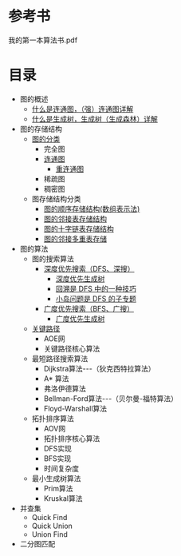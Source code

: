
# 参考书
我的第一本算法书.pdf


# 目录

* 图的概述
  *  [什么是连通图，（强）连通图详解](http://data.biancheng.net/view/201.html)
  *  [什么是生成树，生成树（生成森林）详解](http://data.biancheng.net/view/202.html)
* 图的存储结构
  * [图的分类](http://data.biancheng.net/view/200.html)
    * 完全图
    * [连通图](http://data.biancheng.net/view/201.html)
      * [重连通图 ](http://data.biancheng.net/view/42.html)
    * 稀疏图
    * 稠密图  
  * 图存储结构分类
    * [图的顺序存储结构(数组表示法)](http://data.biancheng.net/view/37.html)
    * [图的邻接表存储结构](http://data.biancheng.net/view/203.html)
    * [图的十字链表存储结构](http://data.biancheng.net/view/204.html)
    * [图的邻接多重表存储](http://data.biancheng.net/view/205.html)
* 图的算法
  * 图的搜索算法
    * [深度优先搜索（DFS、深搜）](http://data.biancheng.net/view/39.html)
      * [深度优先生成树](http://data.biancheng.net/view/45.html)
      * [回溯是 DFS 中的一种技巧](https://leetcode-solution-leetcode-pp.gitbook.io/leetcode-solution/thinkings/backtrack) 
      * [小岛问题是 DFS 的子专题](https://leetcode-solution-leetcode-pp.gitbook.io/leetcode-solution/thinkings/island)
    * [广度优先搜索（BFS、广搜）]((http://data.biancheng.net/view/39.html))
      * [广度优先生成树](http://data.biancheng.net/view/45.html)
  * [关键路径](http://data.biancheng.net/view/44.html)
    * AOE网 
    * 关键路径核心算法
  * 最短路径搜索算法
    * Dijkstra算法---（狄克西特拉算法）
    * A* 算法
    * 弗洛伊德算法
    * Bellman-Ford算法---（贝尔曼-福特算法）
    * Floyd-Warshall算法
  * 拓扑排序算法
    * AOV网
    * 拓扑排序核心算法 
    * DFS实现
    * BFS实现
    * 时间复杂度
  * 最小生成树算法
    * Prim算法
    * Kruskal算法
* 并查集
  * Quick Find
  * Quick Union
  * Union Find
* 二分图匹配

  
